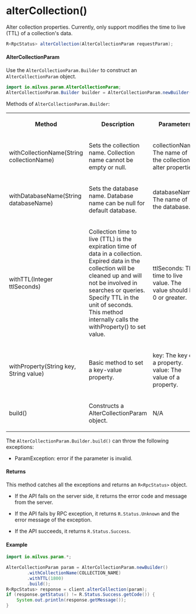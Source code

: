 # alterCollection()

Alter collection properties. Currently, only support modifies the time to live (TTL) of a collection's data.

```java
R<RpcStatus> alterCollection(AlterCollectionParam requestParam);
```

#### AlterCollectionParam

Use the `AlterCollectionParam.Builder` to construct an `AlterCollectionParam` object.

```java
import io.milvus.param.AlterCollectionParam;
AlterCollectionParam.Builder builder = AlterCollectionParam.newBuilder();
```

Methods of `AlterCollectionParam.Builder`:

<table>
    <tr>
        <th><p>Method</p></th>
        <th><p>Description</p></th>
        <th><p>Parameters</p></th>
    </tr>
    <tr>
        <td><p>withCollectionName(String collectionName)</p></td>
        <td><p>Sets the collection name. Collection name cannot be empty or null.</p></td>
        <td><p>collectionName: The name of the collection to alter properties.</p></td>
    </tr>
    <tr>
        <td><p>withDatabaseName(String databaseName)</p></td>
        <td><p>Sets the database name. Database name can be null for default database.</p></td>
        <td><p>databaseName: The name of the database.</p></td>
    </tr>
    <tr>
        <td><p>withTTL(Integer ttlSeconds)</p></td>
        <td><p>Collection time to live (TTL) is the expiration time of data in a collection. Expired data in the collection will be cleaned up and will not be involved in searches or queries. Specify TTL in the unit of seconds.<br/>This method internally calls the withProperty() to set value.</p></td>
        <td><p>ttlSeconds: The time to live value. The value should be 0 or greater.</p></td>
    </tr>
    <tr>
        <td><p>withProperty(String key,  String value)</p></td>
        <td><p>Basic method to set a key-value property.</p></td>
        <td><p>key: The key of a property.<br/>value: The value of a property.</p></td>
    </tr>
    <tr>
        <td><p>build()</p></td>
        <td><p>Constructs a AlterCollectionParam object.</p></td>
        <td><p>N/A</p></td>
    </tr>
</table>

The `AlterCollectionParam.Builder.build()` can throw the following exceptions:

- ParamException: error if the parameter is invalid.

#### Returns

This method catches all the exceptions and returns an `R<RpcStatus>` object.

- If the API fails on the server side, it returns the error code and message from the server.

- If the API fails by RPC exception, it returns `R.Status.Unknown` and the error message of the exception.

- If the API succeeds, it returns `R.Status.Success`.

#### Example

```java
import io.milvus.param.*;

AlterCollectionParam param = AlterCollectionParam.newBuilder()
        .withCollectionName(COLLECTION_NAME)
        .withTTL(1800)
        .build();
R<RpcStatus> response = client.alterCollection(param);
if (response.getStatus() != R.Status.Success.getCode()) {
    System.out.println(response.getMessage());
}
```
